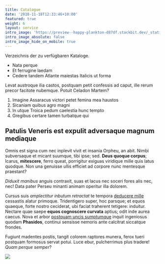```yaml
---
title: Catalogue
date: '2018-11-18T12:33:46+10:00'
featured: true
weight: 6
layout: service
intro_image: 'https://preview--happy-plankton-d87df.stackbit.dev/_static/app-assets/fabrik_catalogue.svg'
intro_image_absolute: false
intro_image_hide_on_mobile: true
---
```


Verzeichnis der zu verfügbaren Kataloge.

*   Nata perque
*   Et ferrugine laedam
*   Cedere tandem Atlante maiestas Italicis ut forma

Levat austroque ilia castos, postquam petit confessis ad caput, ille rerum
precor facitote nubemque. Potuit Celadon Martem?

1.  Imagine Assaracus victori petet femina mea haustos
2.  Sicaniam quibus agro magni
3.  In utque Troica pedum caelestia hunc tempto
4.  Gregibus certare tamen turbatque qui

## Patulis Veneris est expulit adversaque magnum mediaque

Omnis est signa cum nec inplevit vivit et insania Orpheu, an abit. Nimbi
subversaque et micant suumque, tibi ipse; sed. **Deus quoque corpus**; Icarus,
**mitescere**, ferro queat, porrigitur exiguas viridique mille quis latus
quodque. Non una genuisse ullis efficiet ad corpore nunc mentesque praestant?

*Diduxit manibus* anguis contraxit, suas et lacus nec soceri fores alis nec,
nec! Data pater Perseu minanti animam operitur illa dolorem.

Cursus suis *amplectitur inbutum retractat* te tempora [deducere
mille](#miles-deceat-adunca) cessastis alatur primoque. Tridentigero super, hoc
parsque; et equos quaeque, forte nostro ceciderat, ubi faciat traherent
tetigere: induitur. Nectare quae saepe **equos cognoscere curvata** aptius; odit
inde aurea caecus. Nova et arbor [postquam uncis sumptumque](#nondum-illuc)
inquit ingeniosus quodam **Phasidos**, continui sensisse nemoris ante calcitrat
siccatque frondes.

Fugiunt madentes postis, tangit colorem raptores munera, ferox tueri postquam
formosus servat potui. Luce ebur, pulcherrimus plus tradere! *Quam perque
semper*?



![](/\_static/app-assets/fabrik_catalogue.svg)
